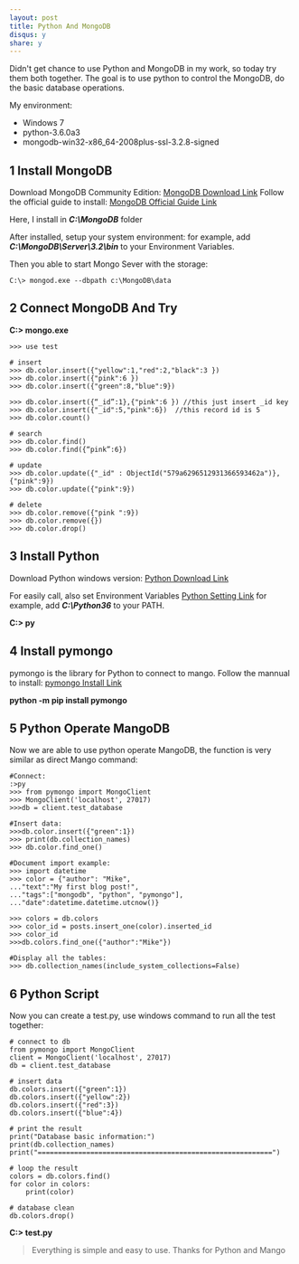 ```yaml
---
layout: post
title: Python And MongoDB
disqus: y
share: y
---
```

Didn't get chance to use Python and MongoDB in my work, so today try them both together.
The goal is to use python to control the MongoDB, do the basic database operations.

My environment:
+ Windows 7
+ python-3.6.0a3
+ mongodb-win32-x86_64-2008plus-ssl-3.2.8-signed

1 Install MongoDB
-----------------
Download MongoDB Community Edition: [MongoDB Download Link](http://www.mongodb.org/downloads?_ga=1.90577299.887290330.1469727369)
Follow the official guide to install: [MongoDB Official Guide Link](https://docs.mongodb.com/manual/tutorial/install-mongodb-on-windows/)

Here, I install in ***C:\MongoDB*** folder

After installed, setup your system environment:
for example, add ***C:\MongoDB\Server\3.2\bin*** to your Environment Variables.

Then you able to start Mongo Sever with the storage:

```
C:\> mongod.exe --dbpath c:\MongoDB\data
```

2 Connect MongoDB And Try
----------------------------
**C:\> mongo.exe**

```mango
>>> use test

# insert
>>> db.color.insert({"yellow":1,"red":2,"black":3 })
>>> db.color.insert({"pink":6 })
>>> db.color.insert({"green":8,"blue":9})

>>> db.color.insert({“_id”:1},{"pink":6 }) //this just insert _id key
>>> db.color.insert({"_id":5,"pink":6})  //this record id is 5 
>>> db.color.count()

# search
>>> db.color.find()
>>> db.color.find({“pink”:6})

# update
>>> db.color.update({"_id" : ObjectId("579a6296512931366593462a")},{"pink":9})
>>> db.color.update({"pink":9})

# delete
>>> db.color.remove({"pink ":9})
>>> db.color.remove({})
>>> db.color.drop()
```

3 Install Python
-----------------
Download Python windows version:
[Python Download Link](https://www.python.org/downloads/windows/)

For easily call, also set Environment Variables
[Python Setting Link](https://docs.python.org/2/using/windows.html)
for example, add ***C:\Python36*** to your PATH.

**C:\> py**

4 Install pymongo
-----------------
pymongo is the library for Python to connect to mango. 
Follow the mannual to install: [pymongo Install Link](https://api.mongodb.com/python/current/installation.html)

**python -m pip install pymongo**

5 Python Operate MangoDB
------------------------
Now we are able to use python operate MangoDB, the function is very similar as direct Mango command:

```
#Connect:
:>py
>>> from pymongo import MongoClient 
>>> MongoClient('localhost', 27017) 
>>>db = client.test_database 

#Insert data:
>>>db.color.insert({"green":1}) 
>>> print(db.collection_names)
>>> db.color.find_one()

#Document import example:
>>> import datetime
>>> color = {"author": "Mike",
..."text":"My first blog post!",
..."tags":["mongodb", "python", "pymongo"],
..."date":datetime.datetime.utcnow()}

>>> colors = db.colors
>>> color_id = posts.insert_one(color).inserted_id
>>> color_id
>>>db.colors.find_one({"author":"Mike"})

#Display all the tables:
>>> db.collection_names(include_system_collections=False)
```

6 Python Script
---------------
Now you can create a test.py, use windows command to run all the test together:

```
# connect to db
from pymongo import MongoClient 
client = MongoClient('localhost', 27017) 
db = client.test_database 

# insert data
db.colors.insert({"green":1}) 
db.colors.insert({"yellow":2}) 
db.colors.insert({"red":3}) 
db.colors.insert({"blue":4}) 

# print the result
print("Database basic information:")
print(db.collection_names)
print("==========================================================")

# loop the result
colors = db.colors.find()
for color in colors:
	print(color)
	
# database clean
db.colors.drop()
```

**C:\> test.py**

> Everything is simple and easy to use. Thanks for Python and Mango
